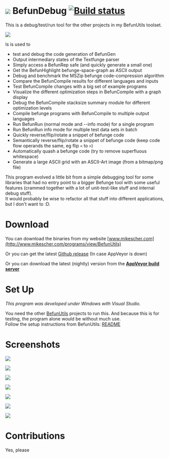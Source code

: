 ![](https://raw.githubusercontent.com/Mikescher/BefunUtils/master/README-FILES/icon_BefunDebug.png) BefunDebug  [![Build status](https://ci.appveyor.com/api/projects/status/74d7eukglosfvxfn/branch/master?svg=true)](https://ci.appveyor.com/project/Mikescher/befundebug/branch/master)
==========

This is a debug/test/run tool for the other projects in my BefunUtils toolset.

![](https://raw.githubusercontent.com/Mikescher/BefunUtils/master/README-FILES/BefunDebug_All.png)

Is is used to

 - test and debug the code generation of BefunGen
 - Output intermediary states of the Textfunge parser
 - Simply access a BefunRep safe (and quickly generate a small one)
 - Get the BefunHighlight befunge-space-graph as ASCII output
 - Debug and benchmark the MSZip befunge code-compression algorithm
 - Compare the BefunCompile results for different languages and inputs
 - Test BefunCompile changes with a big set of example programs
 - Visualize the different optimization steps in BefunCompile with a graph display
 - Debug the BefunCompile stacksize summary module for different optimization levels
 - Compile befunge programs with BefunCompile to multiple output languages
 - Run BefunRun (normal mode and --info mode) for a single program
 - Run BefunRun info mode for multiple test data sets in batch
 - Quickly reverse/flip/rotate a snippet of befunge code
 - Semantically reverse/flip/rotate a snippet of befunge code (keep code flow operands the same, eg flip `<` to `>`)
 - Automatically quash a befunge code (try to remove superfluous whitespace)
 - Generate a large ASCII grid with an ASCII-Art image (from a bitmap/png file)

This program evolved a little bit from a simple debugging tool for some libraries that had no entry point to a bigger Befunge tool with some useful features (crammed together with a lot of unit-test-like stuff and internal debug stuff).  
It would probably be wise to refactor all that stuff into different applications, but I don't want to :D.

Download
========

You can download the binaries from my website [www.mikescher.com](http://www.mikescher.com/programs/view/BefunUtils)

Or you can get the latest [Github release](https://github.com/Mikescher/BefunDebug/releases/latest) (In case AppVeyor is down)

Or you can download the latest (nightly) version from the **[AppVeyor build server](https://ci.appveyor.com/project/Mikescher/BefunDebug/build/artifacts)**

Set Up
======

*This program was developed under Windows with Visual Studio.*

You need the other [BefunUtils](https://github.com/Mikescher/BefunUtils) projects to run this. And because this is for testing, the program alone would be without much use.  
Follow the setup instructions from BefunUtils: [README](https://github.com/Mikescher/BefunUtils/blob/master/README.md)


Screenshots
===========
 
![](https://raw.githubusercontent.com/Mikescher/BefunUtils/master/README-FILES/BefunDebug_1.png)

![](https://raw.githubusercontent.com/Mikescher/BefunUtils/master/README-FILES/BefunDebug_2.png)

![](https://raw.githubusercontent.com/Mikescher/BefunUtils/master/README-FILES/BefunDebug_3.png)

![](https://raw.githubusercontent.com/Mikescher/BefunUtils/master/README-FILES/BefunDebug_4.png)

![](https://raw.githubusercontent.com/Mikescher/BefunUtils/master/README-FILES/BefunDebug_5.png)

![](https://raw.githubusercontent.com/Mikescher/BefunUtils/master/README-FILES/BefunDebug_6.png)

![](https://raw.githubusercontent.com/Mikescher/BefunUtils/master/README-FILES/BefunDebug_7.png)


Contributions
=============

Yes, please
